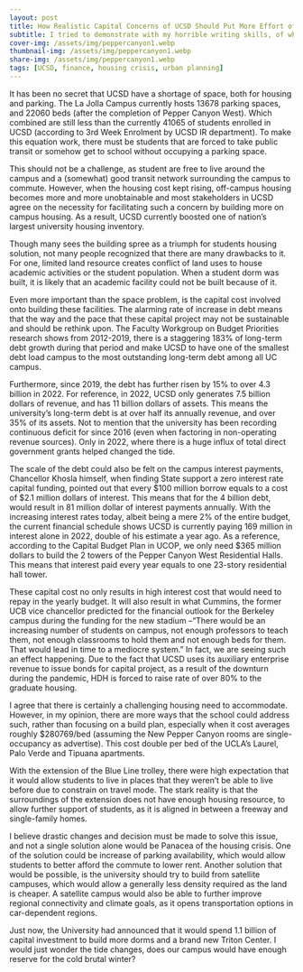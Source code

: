```yaml
---
layout: post
title: How Realistic Capital Concerns of UCSD Should Put More Effort of Rethinking Parking
subtitle: I tried to demonstrate with my horrible writing skills, of why UC San Diego is in a big risk of a financial fallout.
cover-img: /assets/img/peppercanyon1.webp
thumbnail-img: /assets/img/peppercanyon1.webp
share-img: /assets/img/peppercanyon1.webp
tags: [UCSD, finance, housing crisis, urban planning]
---
```


It has been no secret that UCSD have a shortage of space, both for housing and parking. The La Jolla Campus currently hosts 13678 parking spaces, and 22060 beds (after the completion of Pepper Canyon West). Which combined are still less than the currently 41065 of students enrolled in UCSD (according to 3rd Week Enrolment by UCSD IR department). To make this equation work, there must be students that are forced to take public transit or somehow get to school without occupying a parking space.

This should not be a challenge, as student are free to live around the campus and a (somewhat) good transit network surrounding the campus to commute. However, when the housing cost kept rising, off-campus housing becomes more and more unobtainable and most stakeholders in UCSD agree on the necessity for facilitating such a concern by building more on campus housing. As a result, UCSD currently boosted one of nation’s largest university housing inventory.

Though many sees the building spree as a triumph for students housing solution, not many people recognized that there are many drawbacks to it. For one, limited land resource creates conflict of land uses to house academic activities or the student population. When a student dorm was built, it is likely that an academic facility could not be built because of it.

Even more important than the space problem, is the capital cost involved onto building these facilities. The alarming rate of increase in debt means that the way and the pace that these capital project may not be sustainable and should be rethink upon. The Faculty Workgroup on Budget Priorities research shows from 2012-2019, there is a staggering 183% of long-term debt growth during that period and make UCSD to have one of the smallest debt load campus to the most outstanding long-term debt among all UC campus. 

Furthermore, since 2019, the debt has further risen by 15% to over 4.3 billion in 2022. For reference, in 2022, UCSD only generates 7.5 billion dollars of revenue, and has 11 billion dollars of assets. This means the university’s long-term debt is at over half its annually revenue, and over 35% of its assets. Not to mention that the university has been recording continuous deficit for since 2016 (even when factoring in non-operating revenue sources). Only in 2022, where there is a huge influx of total direct government grants helped changed the tide.

The scale of the debt could also be felt on the campus interest payments, Chancellor Khosla himself, when finding State support a zero interest rate capital funding, pointed out that every $100 million borrow equals to a cost of $2.1 million dollars of interest. This means that for the 4 billion debt, would result in 81 million dollar of interest payments annually. With the increasing interest rates today, albeit being a mere 2% of the entire budget, the current financial schedule shows UCSD is currently paying 169 million in interest alone in 2022, double of his estimate a year ago. As a reference, according to the Capital Budget Plan in UCOP, we only need $365 million dollars to build the 2 towers of the Pepper Canyon West Residential Halls. This means that interest paid every year equals to one 23-story residential hall tower.

These capital cost no only results in high interest cost that would need to repay in the yearly budget. It will also result in what Cummins, the former UCB vice chancellor predicted for the financial outlook for the Berkeley campus during the funding for the new stadium –“There would be an increasing number of students on campus, not enough professors to teach them, not enough classrooms to hold them and not enough beds for them. That would lead in time to a mediocre system.” In fact, we are seeing such an effect happening. Due to the fact that UCSD uses its auxiliary enterprise revenue to issue bonds for capital project, as a result of the downturn during the pandemic, HDH is forced to raise rate of over 80% to the graduate housing.

I agree that there is certainly a challenging housing need to accommodate. However, in my opinion, there are more ways that the school could address such, rather than focusing on a build plan, especially when it cost averages roughly $280769/bed (assuming the New Pepper Canyon rooms are single-occupancy as advertise). This cost double per bed of the UCLA’s Laurel, Palo Verde and Tipuana apartments.

With the extension of the Blue Line trolley, there were high expectation that it would allow students to live in places that they weren’t be able to live before due to constrain on travel mode. The stark reality is that the surroundings of the extension does not have enough housing resource, to allow further support of students, as it is aligned in between a freeway and single-family homes.

I believe drastic changes and decision must be made to solve this issue, and not a single solution alone would be Panacea of the housing crisis. One of the solution could be increase of parking availability, which would allow students to better afford the commute to lower rent. Another solution that would be possible, is the university should try to build from satellite campuses, which would allow a generally less density required as the land is cheaper. A satellite campus would also be able to further improve regional connectivity and climate goals, as it opens transportation options in car-dependent regions.

Just now, the University had announced that it would spend 1.1 billion of capital investment to build more dorms and a brand new Triton Center. I would just wonder the tide changes, does our campus would have enough reserve for the cold brutal winter?



